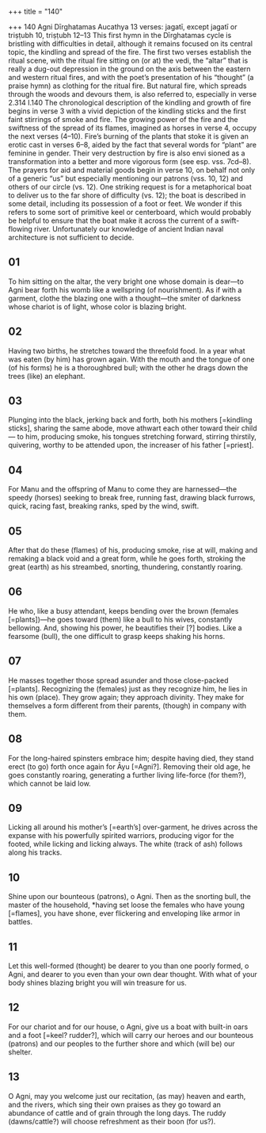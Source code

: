 +++
title = "140"

+++
140
Agni
Dīrghatamas Aucathya
13 verses: jagatī, except jagatī or triṣṭubh 10, triṣṭubh 12–13
This first hymn in the Dīrghatamas cycle is bristling with difficulties in detail,  although it remains focused on its central topic, the kindling and spread of the fire.  The first two verses establish the ritual scene, with the ritual fire sitting on (or at) the  vedi, the “altar” that is really a dug-out depression in the ground on the axis between  the eastern and western ritual fires, and with the poet’s presentation of his “thought”  (a praise hymn) as clothing for the ritual fire. But natural fire, which spreads through  the woods and devours them, is also referred to, especially in verse 2.314 I.140
The chronological description of the kindling and growth of fire begins in verse  3 with a vivid depiction of the kindling sticks and the first faint stirrings of smoke  and fire. The growing power of the fire and the swiftness of the spread of its flames,  imagined as horses in verse 4, occupy the next verses (4–10). Fire’s burning of the  plants that stoke it is given an erotic cast in verses 6–8, aided by the fact that several  words for “plant” are feminine in gender. Their very destruction by fire is also envi
sioned as a transformation into a better and more vigorous form (see esp. vss. 7cd–8). The prayers for aid and material goods begin in verse 10, on behalf not only  of a generic “us” but especially mentioning our patrons (vss. 10, 12) and others of  our circle (vs. 12). One striking request is for a metaphorical boat to deliver us to  the far shore of difficulty (vs. 12); the boat is described in some detail, including its  possession of a foot or feet. We wonder if this refers to some sort of primitive keel  or centerboard, which would probably be helpful to ensure that the boat make it  across the current of a swift-flowing river. Unfortunately our knowledge of ancient  Indian naval architecture is not sufficient to decide.
## 01
To him sitting on the altar, the very bright one whose domain is dear—to  Agni bear forth his womb like a wellspring (of nourishment).
As if with a garment, clothe the blazing one with a thought—the
smiter of darkness whose chariot is of light, whose color is blazing  bright.
## 02
Having two births, he stretches toward the threefold food. In a year what  was eaten (by him) has grown again.
With the mouth and the tongue of one (of his forms) he is a
thoroughbred bull; with the other he drags down the trees (like) an
elephant.
## 03
Plunging into the black, jerking back and forth, both his mothers  [=kindling sticks], sharing the same abode, move athwart each other  toward their child—
to him, producing smoke, his tongues stretching forward, stirring
thirstily, quivering, worthy to be attended upon, the increaser of his  father [=priest].
## 04
For Manu and the offspring of Manu to come they are harnessed—the  speedy (horses) seeking to break free, running fast, drawing black furrows, quick, racing fast, breaking ranks, sped by the wind, swift.
## 05
After that do these (flames) of his, producing smoke, rise at will, making  and remaking a black void and a great form,
while he goes forth, stroking the great (earth) as his streambed, snorting,  thundering, constantly roaring.
## 06
He who, like a busy attendant, keeps bending over the brown (females  [=plants])—he goes toward (them) like a bull to his wives, constantly  bellowing. And, showing his power, he beautifies their [?] bodies. Like a fearsome  (bull), the one difficult to grasp keeps shaking his horns.
## 07
He masses together those spread asunder and those close-packed  [=plants]. Recognizing the (females) just as they recognize him, he
lies in his own (place).
They grow again; they approach divinity. They make for themselves a  form different from their parents, (though) in company with them.
## 08
For the long-haired spinsters embrace him; despite having died, they  stand erect (to go) forth once again for Āyu [=Agni?].
Removing their old age, he goes constantly roaring, generating a
further living life-force (for them?), which cannot be laid low.
## 09
Licking all around his mother’s [=earth’s] over-garment, he drives  across the expanse with his powerfully spirited warriors,
producing vigor for the footed, while licking and licking always. The  white (track of ash) follows along his tracks.
## 10
Shine upon our bounteous (patrons), o Agni. Then as the snorting bull,  the master of the household,
*having set loose the females who have young [=flames], you have
shone, ever flickering and enveloping like armor in battles.
## 11
Let this well-formed (thought) be dearer to you than one poorly  formed, o Agni, and dearer to you even than your own dear thought. With what of your body shines blazing bright you will win treasure  for us.
## 12
For our chariot and for our house, o Agni, give us a boat with built-in  oars and a foot [=keel? rudder?],
which will carry our heroes and our bounteous (patrons) and our
peoples to the further shore and which (will be) our shelter.
## 13
O Agni, may you welcome just our recitation, (as may) heaven and  earth, and the rivers, which sing their own praises
as they go toward an abundance of cattle and of grain through the
long days. The ruddy (dawns/cattle?) will choose refreshment as their  boon (for us?).